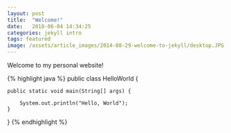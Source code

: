 ```yaml
---
layout: post
title:  "Welcome!"
date:   2018-06-04 14:34:25
categories: jekyll intro
tags: featured
image: /assets/article_images/2014-08-29-welcome-to-jekyll/desktop.JPG
---
```

Welcome to my personal website!

{% highlight java %}
public class HelloWorld {

    public static void main(String[] args) {

        System.out.println("Hello, World");
    }

}
{% endhighlight %}




